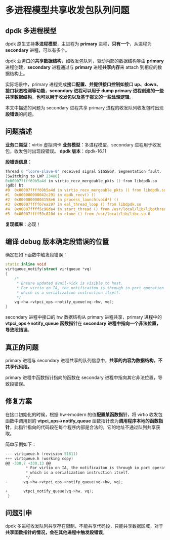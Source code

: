 # 多进程模型共享收发包队列问题
## dpdk 多进程模型
dpdk 原生支持**多进程模型**，主进程为 **primary** 进程，**只有一个**，从进程为 **secondary** 进程，可以有多个。

dpdk 业务口的**共享数据结构**，如收发包队列，驱动内部的数据结构等由 **primary** 进程创建，**secondary** 进程通过与 **primary** 进程**共享内存**来 attach 到相应的数据结构上。

实际场景中，primary 进程完成**接口配置、并提供接口控制如接口 up、down、接口状态检测等功能**，**secondary 进程可以用于 dump primary 进程创建的一些共享数据结构**，**也可以用于收发包以及基于报文的一些处理逻辑**。

本文中描述的问题为 secondary 进程共享 primary 进程的收发队列收发包时出现**段错误**的问题。

## 问题描述
**业务口类型**：virtio 虚拟网卡
**业务模型**：多进程模型，secondary 进程用于收发包，收发包时出现段错误。
**dpdk 版本**：dpdk-16.11

**段错误信息：**
```cpp
Thread 6 "lcore-slave-0" received signal SIGSEGV, Segmentation fault.
[Switching to LWP 23400]
0x00007ffff69b5a4d in virtio_recv_mergeable_pkts () from libdpdk.so
(gdb) bt
#0  0x00007ffff69b5a4d in virtio_recv_mergeable_pkts () from libdpdk.so\
#1  0x000000000042c291 in dpdk_recv() ()
#2  0x00000000004158e6 in process_launch(void*) ()
#3  0x00007ffff67ea297 in eal_thread_loop () from libdpdk.so
#4  0x00007ffff5c96da4 in start_thread () from /usr/local/lib/libpthread.so.0
#5  0x00007ffff59c820d in clone () from /usr/local/lib/libc.so.6
```

**复现概率**：必现！

## 编译 debug 版本确定段错误的位置
确定在如下函数中触发段错误：

```cpp
static inline void
virtqueue_notify(struct virtqueue *vq)
{
	/*
	 * Ensure updated avail->idx is visible to host.
	 * For virtio on IA, the notificaiton is through io port operation
	 * which is a serialization instruction itself.
	 */
	vq->hw->vtpci_ops->notify_queue(vq->hw, vq);
}
```
secondary 进程中接口的 hw 数据结构从 primary 进程共享，primary 进程中的 **vtpci_ops->notify_queue** **函数指针**在 **secondary** **进程中指向一个非法位置，导致段错误**。

## 真正的问题

primary 进程与 secondary 进程共享的队列信息中，**共享的内容为数据结构**，**不共享代码段。**

primary 进程中函数指针指向的函数在 secondary 进程中指向其它非法位置，导致段错误。

## 修复方案

在接口初始化的时候，根据 hw->modern 的值**配置某函数指针**，将 virtio 收发包函数中调用到的 **vtpci_ops->notify_queue** 函数指针改为**调用程序本地的函数指针**，此指针指向的代码段在每个程序内部是合法的，它的地址不通过队列共享获取。

简单示例如下：

```c
--- virtqueue.h (revision 51811)
+++ virtqueue.h (working copy)
@@ -330,7 +330,13 @@
         * For virtio on IA, the notificaiton is through io port operation
         * which is a serialization instruction itself.
         */
-       vq->hw->vtpci_ops->notify_queue(vq->hw, vq);

+       vtpci_notify_queue(vq->hw, vq);
 }
```

## 问题引申
dpdk 多进程收发队列共享存在限制，不能共享代码段，只能共享数据区域，对于**共享函数指针的情况，会在其他进程中触发段错误**。
